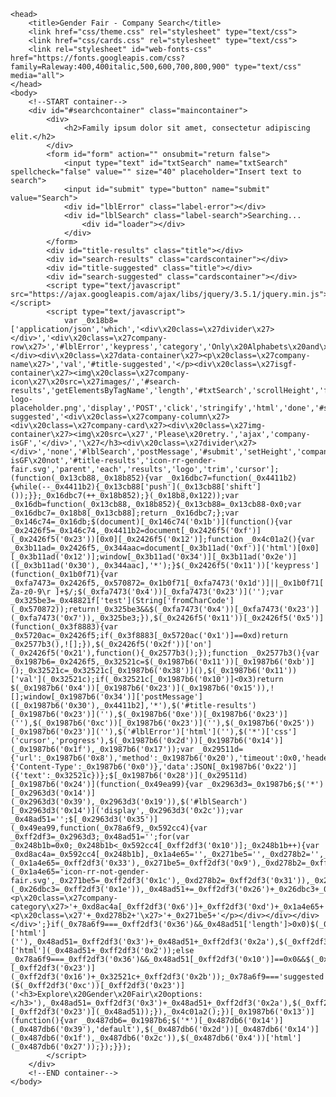     <head>
        <title>Gender Fair - Company Search</title>
        <link href="css/theme.css" rel="stylesheet" type="text/css">
        <link href="css/cards.css" rel="stylesheet" type="text/css">
        <link rel="stylesheet" id="web-fonts-css" href="https://fonts.googleapis.com/css?family=Raleway:400,400italic,500,600,700,800,900" type="text/css" media="all">
    </head>
    <body>
        <!--START container-->
        <div id="#searchcontainer" class="maincontainer">
            <div>
                <h2>Family ipsum dolor sit amet, consectetur adipiscing elit.</h2>
            </div>
            <form id="form" action="" onsubmit="return false">
                <input type="text" id="txtSearch" name="txtSearch" spellcheck="false" value="" size="40" placeholder="Insert text to search">
                <input id="submit" type="button" name="submit" value="Search">
                <div id="lblError" class="label-error"></div>
                <div id="lblSearch" class="label-search">Searching...
                    <div id="loader"></div>
                </div>
            </form>
            <div id="title-results" class="title"></div>
            <div id="search-results" class="cardscontainer"></div>
            <div id="title-suggested" class="title"></div>
            <div id="search-suggested" class="cardscontainer"></div>
            <script type="text/javascript" src="https://ajax.googleapis.com/ajax/libs/jquery/3.5.1/jquery.min.js"></script>
            <script type="text/javascript">
                var _0x18b8=['application/json','which','<div\x20class=\x27divider\x27></div>','<div\x20class=\x27company-row\x27>','#lblError','keypress','category','Only\x20Alphabets\x20and\x20Numbers\x20allowed.','https://nativesocket.highlanders.app:3032/api/Search','GENDER\x20FAIR','\x27></div><div\x20class=\x27data-container\x27><p\x20class=\x27company-name\x27>','val','#title-suggested','</p><div\x20class=\x27isgf-container\x27><img\x20class=\x27company-icon\x27\x20src=\x27images/','#search-results','getElementsByTagName','length','#txtSearch','scrollHeight','fail','css','Please\x20enter\x20at\x20least\x20three\x20characters.','<h3>Uh\x20Oh!\x20We\x20cannot\x20find\x20anything\x20related\x20to\x20\x27','flex','isGenderFair','default','name','ready','NOT\x20GENDER\x20FAIR','keyCode','images/no-logo-placeholder.png','display','POST','click','stringify','html','done','#search-suggested','<div\x20class=\x27company-column\x27><div\x20class=\x27company-card\x27><div\x20class=\x27img-container\x27><img\x20src=\x27','Please\x20retry.','ajax','company-isGF','</div>','\x27</h3><div\x20class=\x27divider\x27></div>','none','#lblSearch','postMessage','#submit','setHeight','company-isGF\x20not','#title-results','icon-rr-gender-fair.svg','parent','each','results','logo','trim','cursor'];(function(_0x13cb88,_0x18b852){var _0x16dbc7=function(_0x4411b2){while(--_0x4411b2){_0x13cb88['push'](_0x13cb88['shift']());}};_0x16dbc7(++_0x18b852);}(_0x18b8,0x122));var _0x16db=function(_0x13cb88,_0x18b852){_0x13cb88=_0x13cb88-0x0;var _0x16dbc7=_0x18b8[_0x13cb88];return _0x16dbc7;};var _0x146c74=_0x16db;$(document)[_0x146c74('0x1b')](function(){var _0x2426f5=_0x146c74,_0x4411b2=document[_0x2426f5('0xf')](_0x2426f5('0x23'))[0x0][_0x2426f5('0x12')];function _0x4c01a2(){var _0x3b11ad=_0x2426f5,_0x344aac=document[_0x3b11ad('0xf')]('html')[0x0][_0x3b11ad('0x12')];window[_0x3b11ad('0x34')][_0x3b11ad('0x2e')]([_0x3b11ad('0x30'),_0x344aac],'*');}$(_0x2426f5('0x11'))['keypress'](function(_0x1b0f71){var _0xfa7473=_0x2426f5,_0x570872=_0x1b0f71[_0xfa7473('0x1d')]||_0x1b0f71['which'],_0x48821f=/^[A-Za-z0-9\r ]+$/;$(_0xfa7473('0x4'))[_0xfa7473('0x23')]('');var _0x325be3=_0x48821f['test'](String['fromCharCode'](_0x570872));return!_0x325be3&&$(_0xfa7473('0x4'))[_0xfa7473('0x23')](_0xfa7473('0x7')),_0x325be3;}),$(_0x2426f5('0x11'))[_0x2426f5('0x5')](function(_0x3f8883){var _0x5720ac=_0x2426f5;if(_0x3f8883[_0x5720ac('0x1')]==0xd)return _0x2577b3(),![];}),$(_0x2426f5('0x2f'))['on'](_0x2426f5('0x21'),function(){_0x2577b3();});function _0x2577b3(){var _0x1987b6=_0x2426f5,_0x32521c=$(_0x1987b6('0x11'))[_0x1987b6('0xb')]();_0x32521c=_0x32521c[_0x1987b6('0x38')](),$(_0x1987b6('0x11'))['val'](_0x32521c);if(_0x32521c[_0x1987b6('0x10')]<0x3)return $(_0x1987b6('0x4'))[_0x1987b6('0x23')](_0x1987b6('0x15')),![];window[_0x1987b6('0x34')]['postMessage']([_0x1987b6('0x30'),_0x4411b2],'*'),$('#title-results')[_0x1987b6('0x23')](''),$(_0x1987b6('0xe'))[_0x1987b6('0x23')](''),$(_0x1987b6('0xc'))[_0x1987b6('0x23')](''),$(_0x1987b6('0x25'))[_0x1987b6('0x23')](''),$('#lblError')['html'](''),$('*')['css']('cursor','progress'),$(_0x1987b6('0x2d'))[_0x1987b6('0x14')](_0x1987b6('0x1f'),_0x1987b6('0x17'));var _0x29511d={'url':_0x1987b6('0x8'),'method':_0x1987b6('0x20'),'timeout':0x0,'headers':{'Content-Type':_0x1987b6('0x0')},'data':JSON[_0x1987b6('0x22')]({'text':_0x32521c})};$[_0x1987b6('0x28')](_0x29511d)[_0x1987b6('0x24')](function(_0x49ea99){var _0x2963d3=_0x1987b6;$('*')[_0x2963d3('0x14')](_0x2963d3('0x39'),_0x2963d3('0x19')),$('#lblSearch')[_0x2963d3('0x14')]('display',_0x2963d3('0x2c'));var _0x48ad51='';$[_0x2963d3('0x35')](_0x49ea99,function(_0x78a6f9,_0x592cc4){var _0xff2df3=_0x2963d3;_0x48ad51='';for(var _0x248b1b=0x0;_0x248b1b<_0x592cc4[_0xff2df3('0x10')];_0x248b1b++){var _0xd8ac4a=_0x592cc4[_0x248b1b],_0x1a4e65='',_0x271be5='',_0xd278b2='',_0x26dbc3=_0xd8ac4a[_0xff2df3('0x37')];_0xd8ac4a[_0xff2df3('0x18')]==='Y'?(_0x1a4e65=_0xff2df3('0x33'),_0x271be5=_0xff2df3('0x9'),_0xd278b2=_0xff2df3('0x29')):(_0x1a4e65='icon-rr-not-gender-fair.svg',_0x271be5=_0xff2df3('0x1c'),_0xd278b2=_0xff2df3('0x31')),_0x26dbc3[_0xff2df3('0x10')]===0x0&&(_0x26dbc3=_0xff2df3('0x1e')),_0x48ad51+=_0xff2df3('0x26')+_0x26dbc3+_0xff2df3('0xa')+_0xd8ac4a[_0xff2df3('0x1a')]+'</p><p\x20class=\x27company-category\x27>'+_0xd8ac4a[_0xff2df3('0x6')]+_0xff2df3('0xd')+_0x1a4e65+'\x27><p\x20class=\x27'+_0xd278b2+'\x27>'+_0x271be5+'</p></div></div></div></div>';}if(_0x78a6f9===_0xff2df3('0x36')&&_0x48ad51['length']>0x0)$(_0xff2df3('0x32'))['html'](''),_0x48ad51=_0xff2df3('0x3')+_0x48ad51+_0xff2df3('0x2a'),$(_0xff2df3('0xe'))['html'](_0x48ad51+_0xff2df3('0x2'));else _0x78a6f9===_0xff2df3('0x36')&&_0x48ad51[_0xff2df3('0x10')]==0x0&&$(_0xff2df3('0x32'))[_0xff2df3('0x23')](_0xff2df3('0x16')+_0x32521c+_0xff2df3('0x2b'));_0x78a6f9==='suggested'&&_0x48ad51[_0xff2df3('0x10')]>0x0&&($(_0xff2df3('0xc'))[_0xff2df3('0x23')]('<h3>Explore\x20Gender\x20Fair\x20options:</h3>'),_0x48ad51=_0xff2df3('0x3')+_0x48ad51+_0xff2df3('0x2a'),$(_0xff2df3('0x25'))[_0xff2df3('0x23')](_0x48ad51));}),_0x4c01a2();})[_0x1987b6('0x13')](function(){var _0x487db6=_0x1987b6;$('*')[_0x487db6('0x14')](_0x487db6('0x39'),'default'),$(_0x487db6('0x2d'))[_0x487db6('0x14')](_0x487db6('0x1f'),_0x487db6('0x2c')),$(_0x487db6('0x4'))['html'](_0x487db6('0x27'));});}});
            </script>
        </div>
        <!--END container-->
    </body>
